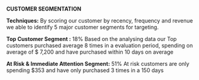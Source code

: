 
**CUSTOMER SEGMENTATION**

**Techniques:**
By scoring our customer by recency, frequency and revenue we able to identify 5 major customer segments for targeting.

**Top Customer Segment :** 18%
Based on the analysing data our Top customers purchased average 8 times in a evaluation period, spending on average of $ 7,200 and have purchased within 10 days on average

**At Risk & Immediate Attention Segment:** 51%
At risk customers are only spending $353 and have only purchased 3 times in a 150 days

